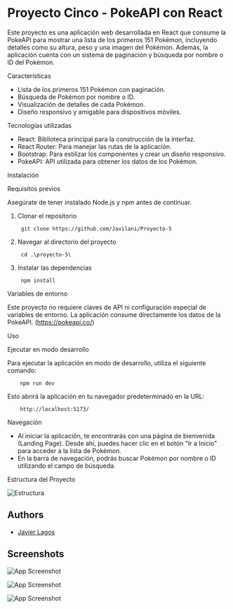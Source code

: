 
# Proyecto Cinco - PokeAPI con React

Este proyecto es una aplicación web desarrollada en React que consume la PokeAPI para mostrar una lista de los primeros 151 Pokémon, incluyendo detalles como su altura, peso y una imagen del Pokémon. Además, la aplicación cuenta con un sistema de paginación y búsqueda por nombre o ID del Pokémon.

Características

- Lista de los primeros 151 Pokémon con paginación.
- Búsqueda de Pokémon por nombre o ID.
- Visualización de detalles de cada Pokémon.
- Diseño responsivo y amigable para dispositivos móviles.

Tecnologías utilizadas
- React: Biblioteca principal para la construcción de la interfaz.
- React Router: Para manejar las rutas de la aplicación.
- Bootstrap: Para estilizar los componentes y crear un diseño responsivo.
- PokeAPI: API utilizada para obtener los datos de los Pokémon.

Instalación

Requisitos previos

Asegúrate de tener instalado Node.js y npm antes de continuar.

1. Clonar el repositorio

        git clone https://github.com/Javilani/Proyecto-5
2. Navegar al directorio del proyecto

        cd .\proyecto-5\
3. Instalar las dependencias

        npm install

Variables de entorno

Este proyecto no requiere claves de API ni configuración especial de variables de entorno. La aplicación consume directamente los datos de la PokeAPI. (https://pokeapi.co/)

Uso

Ejecutar en modo desarrollo

Para ejecutar la aplicación en modo de desarrollo, utiliza el siguiente comando:

        npm run dev     
Esto abrirá la aplicación en tu navegador predeterminado en la URL:

        http://localhost:5173/

Navegación

- Al iniciar la aplicación, te encontrarás con una página de bienvenida (Landing Page). Desde ahí, puedes hacer clic en el botón "Ir a Inicio" para acceder a la lista de Pokémon.
- En la barra de navegación, podrás buscar Pokémon por nombre o ID utilizando el campo de búsqueda.

Estructura del Proyecto

![Estructura](https://res.cloudinary.com/de2p3kdgv/image/upload/v1729340119/estruc_proy5_h3m6sv.png)
## Authors

- [Javier Lagos](https://www.linkedin.com/in/javier-lagos-nieto-557169220/)


## Screenshots

![App Screenshot](https://res.cloudinary.com/de2p3kdgv/image/upload/v1729285032/Inicio_poeapi_g8kt78.png)

![App Screenshot](https://res.cloudinary.com/de2p3kdgv/image/upload/v1729285056/pokedex_z1fags.png)

![App Screenshot](https://res.cloudinary.com/de2p3kdgv/image/upload/v1729285067/busqueda_ae6ahp.png)